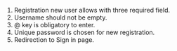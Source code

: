1. Registration new user allows with three required field.
2. Username should not be empty.
3. @ key is obligatory to enter.
4. Unique password is chosen for new registration.
5. Redirection to Sign in page.